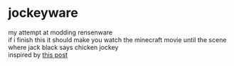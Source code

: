 <h1>jockeyware</h1>
<p>my attempt at modding rensenware<br>
if i finish this it should make you watch the minecraft movie until the scene where jack black says chicken jockey<br>
inspired by <a href="https://bsky.app/profile/boyfailure.dev/post/3lmindefssk2f" target="_blank">this post</a></p>
